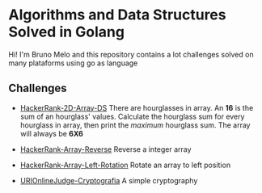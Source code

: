 #  Algorithms and Data Structures Solved in Golang

Hi! I'm Bruno Melo and this repository contains a lot challenges solved on many plataforms using go as language


## Challenges

- [HackerRank-2D-Array-DS](https://github.com/BrunoBMelo/algorithms-with-golang/tree/main/2D-Array-DS) There are hourglasses in array. An **16** is the sum of an hourglass' values. Calculate the hourglass sum for every hourglass in array, then print the _maximum_ hourglass sum. The array will always be **6X6**

- [HackerRank-Array-Reverse](https://github.com/BrunoBMelo/algorithms-with-golang/tree/main/Array-DS-Reverse) Reverse a integer array

- [HackerRank-Array-Left-Rotation](https://github.com/BrunoBMelo/algorithms-with-golang/tree/main/Array-Left-Rotation) Rotate an array to left position

- [URIOnlineJudge-Cryptografia](https://github.com/BrunoBMelo/algorithms-with-golang/tree/main/CryptographyBeeCrows1024) A simple cryptography